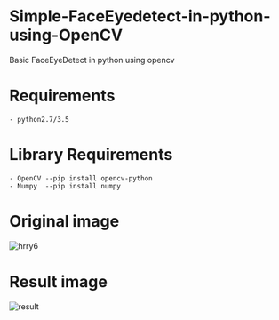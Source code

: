 # Simple-FaceEyedetect-in-python-using-OpenCV
Basic FaceEyeDetect in python using opencv

# Requirements
	- python2.7/3.5
	
# Library Requirements
	- OpenCV --pip install opencv-python
	- Numpy  --pip install numpy
	
# Original image
![hrry6](https://user-images.githubusercontent.com/42320296/46887147-dc2ff180-ce82-11e8-8525-df420f6bc51b.jpg)

# Result image
![result](https://user-images.githubusercontent.com/42320296/46887326-5496b280-ce83-11e8-873c-ac8e0c6f12ae.JPG)

 
